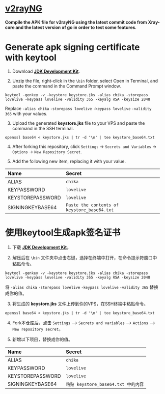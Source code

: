 # [v2rayNG](https://github.com/2dust/v2rayNG)

**Compile the APK file for v2rayNG using the latest commit code from Xray-core and the latest version of go in order to test some features.**

# Generate apk signing certificate with keytool

1. Download [**JDK Development Kit**](https://www.oracle.com/java/technologies/downloads/).

2. Unzip the file, right-click in the `\bin` folder, select Open in Terminal, and paste the command in the Command Prompt window.

```
keytool -genkey -v -keystore keystore.jks -alias chika -storepass lovelive -keypass lovelive -validity 365 -keyalg RSA -keysize 2048
```

Replace `-alias chika` `-storepass lovelive` `-keypass lovelive` `-validity 365` with your values.

3. Upload the generated **keystore.jks** file to your VPS and paste the command in the SSH terminal.

```
openssl base64 < keystore.jks | tr -d '\n' | tee keystore_base64.txt
```

4. After forking this repository, click `Settings` -> `Secrets and Variables` -> `Options` -> `New Repository Secret`.

5. Add the following new item, replacing it with your value.

| Name | Secret |
| :--- | :--- |
| ALIAS | `chika` |
| KEYPASSWORD | `lovelive` |
| KEYSTOREPASSWORD | `lovelive` |
| SIGNINGKEYBASE64 | `Paste the contents of keystore_base64.txt` |

# 使用keytool生成apk签名证书

1. 下载 [**JDK Development Kit**](https://www.oracle.com/java/technologies/downloads/)。

2. 解压后在 `\bin` 文件夹中点击右键，选择在终端中打开，在命令提示符窗口中粘贴命令。

```
keytool -genkey -v -keystore keystore.jks -alias chika -storepass lovelive -keypass lovelive -validity 365 -keyalg RSA -keysize 2048
```

将 `-alias chika` `-storepass lovelive` `-keypass lovelive` `-validity 365` 替换成你的值。

3. 将生成的 **keystore.jks** 文件上传到你的VPS，在SSH终端中粘贴命令。

```
openssl base64 < keystore.jks | tr -d '\n' | tee keystore_base64.txt
```

4. Fork本仓库后，点击 `Settings` —> `Secrets and variables` —> `Actions` —> `New repository secret`。

5. 新增以下项目，替换成你的值。

| Name | Secret |
| :--- | :--- |
| ALIAS | `chika` |
| KEYPASSWORD | `lovelive` |
| KEYSTOREPASSWORD | `lovelive` |
| SIGNINGKEYBASE64 | `粘贴 keystore_base64.txt 中的内容` |
